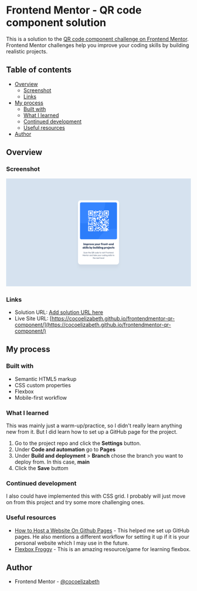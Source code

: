 # Frontend Mentor - QR code component solution

This is a solution to the [QR code component challenge on Frontend Mentor](https://www.frontendmentor.io/challenges/qr-code-component-iux_sIO_H). Frontend Mentor challenges help you improve your coding skills by building realistic projects. 

## Table of contents

- [Overview](#overview)
  - [Screenshot](#screenshot)
  - [Links](#links)
- [My process](#my-process)
  - [Built with](#built-with)
  - [What I learned](#what-i-learned)
  - [Continued development](#continued-development)
  - [Useful resources](#useful-resources)
- [Author](#author)



## Overview

### Screenshot

![](./screencapture-cocoelizabeth-github-io-frontendmentor-qr-component.png)

### Links

- Solution URL: [Add solution URL here](https://your-solution-url.com)
- Live Site URL: [https://cocoelizabeth.github.io/frontendmentor-qr-component/](https://cocoelizabeth.github.io/frontendmentor-qr-component/)

## My process

### Built with

- Semantic HTML5 markup
- CSS custom properties
- Flexbox
- Mobile-first workflow

### What I learned

This was mainly just a warm-up/practice, so I didn't really learn anything new from it. But I did learn how to set up a GitHub page for the project. 
1. Go to the project repo and click the **Settings** button. 
2. Under **Code and automation** go to **Pages**
3. Under **Build and deployment** > **Branch** chose the branch you want to deploy from. In this case, **main**
4. Click the **Save** buttom

### Continued development

I also could have implemented this with CSS grid. I probably will just move on from this project and try some more challenging ones.


### Useful resources

- [How to Host a Website On Github Pages](https://www.youtube.com/watch?v=OltY8JIaP-4) - This helped me set up GitHub pages. He also mentions a different workflow for setting it up if it is your personal website which I may use in the future.
- [Flexbox Froggy](https://flexboxfroggy.com/) - This is an amazing resource/game for learning flexbox.


## Author

<!-- - Website - [Add your name here](https://www.your-site.com) -->
- Frontend Mentor - [@cocoelizabeth](https://www.frontendmentor.io/profile/cocoelizabeth)
<!-- - Twitter - [@yourusername](https://www.twitter.com/yourusername) -->


